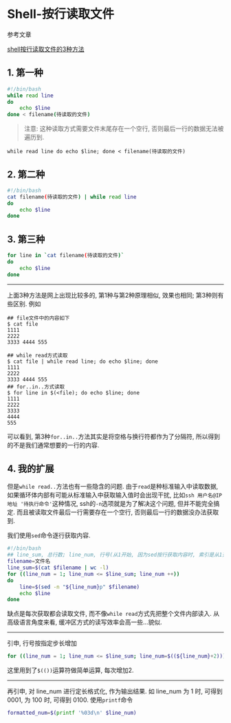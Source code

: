 # Shell-按行读取文件

参考文章

[shell按行读取文件的3种方法](http://www.jb51.net/article/48830.htm)

## 1. 第一种

```bash
#!/bin/bash
while read line
do
    echo $line
done < filename(待读取的文件)
```

> 注意: 这种读取方式需要文件末尾存在一个空行, 否则最后一行的数据无法被遍历到.

`while read line do echo $line; done < filename(待读取的文件)`

## 2. 第二种

```bash
#!/bin/bash
cat filename(待读取的文件) | while read line
do
    echo $line
done
```

## 3. 第三种

```bash
for line in `cat filename(待读取的文件)`
do
    echo $line
done
```

------

上面3种方法是网上出现比较多的, 第1种与第2种原理相似, 效果也相同; 第3种则有些区别. 例如

```shell
## file文件中的内容如下
$ cat file
1111
2222
3333 4444 555

## while read方式读取
$ cat file | while read line; do echo $line; done
1111
2222
3333 4444 555
## for..in..方式读取
$ for line in $(<file); do echo $line; done
1111
2222
3333
4444
555
```

可以看到, 第3种`for..in..`方法其实是将空格与换行符都作为了分隔符, 所以得到的不是我们通常想要的一行的内容. 

## 4. 我的扩展

但是`while read..`方法也有一些隐含的问题. 由于`read`是种标准输入中读取数据, 如果循环体内部有可能从标准输入中获取输入值时会出现干扰, 比如`ssh 用户名@IP地址 '待执行命令'`这种情况, ssh的`-n`选项就是为了解决这个问题, 但并不能完全搞定. 而且被读取文件最后一行需要存在一个空行, 否则最后一行的数据没办法获取到.

我们使用`sed`命令逐行获取内容.

```bash
#!/bin/bash
## line_sum, 总行数; line_num, 行号(从1开始, 因为sed按行获取内容时, 索引是从1开始计数而不是从0开始)
filename=文件名
line_sum=$(cat $filename | wc -l)
for ((line_num = 1; line_num <= $line_sum; line_num ++))
do
    line=$(sed -n "${line_num}p" $filename)
    echo $line
done
```

缺点是每次获取都会读取文件, 而不像`while read`方式先把整个文件内部读入. 从高级语言角度来看, 缓冲区方式的读写效率会高一些...貌似.

------

引申, 行号按指定步长增加

```bash
for ((line_num = 1; line_num <= $line_sum; line_num=$((${line_num}+2))))
```

这里用到了`$(())`运算符做简单运算, 每次增加2.

------

再引申, 对 line_num 进行定长格式化, 作为输出结果. 如 line_num 为 1 时, 可得到 0001, 为 100 时, 可得到 0100. 使用`printf`命令

```bash
formatted_num=$(printf '%03d\n' $line_num)
```
